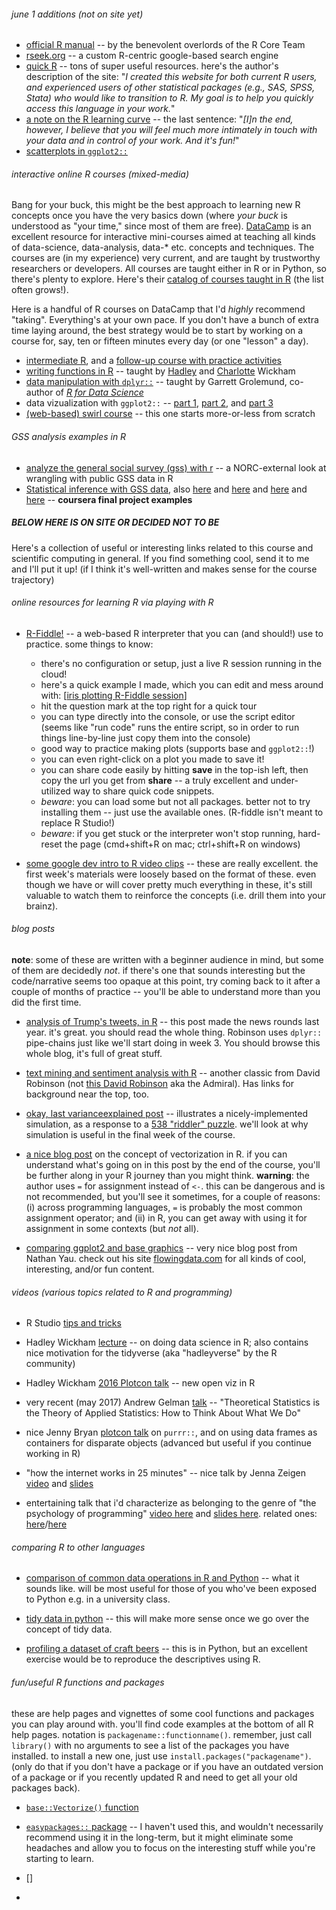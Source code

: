 

###### june 1 additions (not on site yet)

- [official R manual](https://cran.r-project.org/doc/manuals/R-intro.pdf) -- by the benevolent overlords of the R Core Team
- [rseek.org](http://rseek.org/) -- a custom R-centric google-based search engine
- [quick R](http://www.statmethods.net/) -- tons of super useful resources. here's the author's description of the site: "*I created this website for both current R users, and experienced users of other statistical packages (e.g., SAS, SPSS, Stata) who would like to transition to R. My goal is to help you quickly access this language in your work.*"
- [a note on the R learning curve](http://www.statmethods.net/about/learningcurve.html) -- the last sentence: "*[I]n the end, however, I believe that you will feel much more intimately in touch with your data and in control of your work. And it's fun!*"
- [scatterplots in `ggplot2::`](https://www.youtube.com/watch?v=PVLB9cURhiA&feature=youtu.be)



###### interactive online R courses (mixed-media)

Bang for your buck, this might be the best approach to learning new R concepts once you have the very basics down (where *your buck* is understood as "your time," since most of them are free). [DataCamp](datacamp.com) is an excellent resource for interactive mini-courses aimed at teaching all kinds of data-science, data-analysis, data-* etc. concepts and techniques. The courses are (in my experience) very current, and are taught by trustworthy researchers or developers. All courses are taught either in R or in Python, so there's plenty to explore. Here's their [catalog of courses taught in R](https://www.datacamp.com/courses/tech:r) (the list often grows!). 

Here is a handful of R courses on DataCamp that I'd *highly* recommend "taking". Everything's at your own pace. If you don't have a bunch of extra time laying around, the best strategy would be to start by working on a course for, say, ten or fifteen minutes every day (or one "lesson" a day). 

- [intermediate R](https://www.datacamp.com/courses/intermediate-r), and a [follow-up course with practice activities](https://www.datacamp.com/courses/intermediate-r-practice) 
- [writing functions in R](https://www.datacamp.com/courses/writing-functions-in-r) -- taught by [Hadley](http://hadley.nz/) and [Charlotte](http://cwick.co.nz/) Wickham
- [data manipulation with `dplyr::`](https://www.datacamp.com/courses/dplyr-data-manipulation-r-tutorial) -- taught by Garrett Grolemund, co-author of [*R for Data Science*](http://r4ds.had.co.nz/)
- data vizualization with `ggplot2::` -- [part 1](https://www.datacamp.com/courses/data-visualization-with-ggplot2-1), [part 2](https://www.datacamp.com/courses/data-visualization-with-ggplot2-2/), and [part 3](https://www.datacamp.com/courses/data-visualization-with-ggplot2-part-3)
- [(web-based) swirl course](https://www.datacamp.com/community/open-courses/r-programming-with-swirl#gs.iCe9LZ4) -- this one starts more-or-less from scratch




###### GSS analysis examples in R

- [analyze the general social survey (gss) with r](http://www.asdfree.com/2012/10/analyze-general-social-survey-gss-with-r.html) -- a NORC-external look at wrangling with public GSS data in R
- [Statistical inference with GSS data](https://rpubs.com/fsmontenegro/infstatgss), also [here](https://rpubs.com/hlo415/209688) and [here](https://rpubs.com/caiomiyashiro/gssStatInf) and [here](https://rpubs.com/tslumley/264497) and [here](https://rpubs.com/website/176941) -- **coursera final project examples**


##### BELOW HERE IS ON SITE OR DECIDED NOT TO BE

Here's a collection of useful or interesting links related to this course and scientific computing in general. If you find something cool, send it to me and I'll put it up! (if I think it's well-written and makes sense for the course trajectory)

###### online resources for learning R via playing with R

* [R-Fiddle!](http://www.r-fiddle.org/#/) -- a web-based R interpreter that you can (and should!) use to practice. some things to know: 
	+ there's no configuration or setup, just a live R session running in the cloud! 
	+ here's a quick example I made, which you can edit and mess around with: [[iris plotting R-Fiddle session](http://www.r-fiddle.org/#/fiddle?id=QquJ7uq7&version=2)]
	+ hit the question mark at the top right for a quick tour
	+ you can type directly into the console, or use the script editor (seems like "run code" runs the entire script, so in order to run things line-by-line just copy them into the console) 
	+ good way to practice making plots (supports base and `ggplot2::`!) 
	+ you can even right-click on a plot you made to save it! 
	+ you can share code easily by hitting **save** in the top-ish left, then copy the url you get from **share** -- a truly excellent and under-utilized way to share quick code snippets. 
	+ *beware*: you can load some but not all packages. better not to try installing them -- just use the available ones. (R-fiddle isn't meant to replace R Studio!)
	+ *beware*: if you get stuck or the interpreter won't stop running, hard-reset the page (cmd+shift+R on mac; ctrl+shift+R on windows)


* [some google dev intro to R video clips](https://www.youtube.com/playlist?list=PLOU2XLYxmsIK9qQfztXeybpHvru-TrqAP) -- these are really excellent. the first week's materials were loosely based on the format of these. even though we have or will cover pretty much everything in these, it's still valuable to watch them to reinforce the concepts (i.e. drill them into your brainz).



###### blog posts 

**note**: some of these are written with a beginner audience in mind, but some of them are decidedly *not*. if there's one that sounds interesting but the code/narrative seems too opaque at this point, try coming back to it after a couple of months of practice -- you'll be able to understand more than you did the first time. 

* [analysis of Trump's tweets, in R](http://varianceexplained.org/r/trump-tweets/) -- this post made the news rounds last year. it's great. you should read the whole thing. Robinson uses `dplyr::` pipe-chains just like we'll start doing in week 3. You should browse this whole blog, it's full of great stuff.

* [text mining and sentiment analysis with R](http://varianceexplained.org/r/yelp-sentiment/) -- another classic from David Robinson (not [this David Robinson](https://en.wikipedia.org/wiki/David_Robinson_(basketball)) aka the Admiral). Has links for background near the top, too.

* [okay, last varianceexplained post](http://varianceexplained.org/r/board-game-simulation/) -- illustrates a nicely-implemented simulation, as a response to a [538 "riddler" puzzle](https://fivethirtyeight.com/features/can-you-survive-this-deadly-board-game/). we'll look at why simulation is useful in the final week of the course.

* [a nice blog post](http://alyssafrazee.com/vectorization.html) on the concept of vectorization in R. if you can understand what's going on in this post by the end of the course, you'll be further along in your R journey than you might think. **warning**: the author uses `=` for assignment instead of `<-`. this can be dangerous and is not recommended, but you'll see it sometimes, for a couple of reasons: (i) across programming languages, `=` is probably the most common assignment operator; and (ii) in R, you can get away with using it for assignment in some contexts (but *not* all). 

* [comparing ggplot2 and base graphics](https://flowingdata.com/2016/03/22/comparing-ggplot2-and-r-base-graphics/) -- very nice blog post from Nathan Yau. check out his site [flowingdata.com](flowingdata.com) for all kinds of cool, interesting, and/or fun content. 







###### videos (various topics related to R and programming)

* R Studio [tips and tricks](https://www.youtube.com/watch?v=kuSQgswZdr8)

* Hadley Wickham [lecture](https://www.youtube.com/watch?v=K-ss_ag2k9E) -- on doing data science in R; also contains nice motivation for the tidyverse (aka "hadleyverse" by the R community)

* Hadley Wickham [2016 Plotcon talk](https://www.youtube.com/watch?v=cU0-NrUxRw4) -- new open viz in R

* very recent (may 2017) Andrew Gelman [talk](https://www.youtube.com/watch?v=cuE9eHSbjNI) -- "Theoretical Statistics is the Theory of Applied Statistics: How to Think About What We Do"

* nice Jenny Bryan [plotcon talk](https://www.youtube.com/watch?v=4MfUCX_KpdE) on `purrr::`, and on using data frames as containers for disparate objects (advanced but useful if you continue working in R)

* "how the internet works in 25 minutes" -- nice talk by Jenna Zeigen [video](https://www.youtube.com/watch?v=yK5G4VnMGpo) and [slides](http://jenna.is/slides/server-farm-to-table-annotated.pdf)

* entertaining talk that i'd characterize as belonging to the genre of "the psychology of programming" [video here](https://www.youtube.com/watch?v=Lv29oYa7ENg) and [slides here](http://jenna.is/slides/rejectjs.pdf). related ones: [here](http://jenna.is/slides/at-jsconfis.pdf)/[here](https://www.youtube.com/watch?v=XNfpnCLbRmc) 



###### comparing R to other languages 

* [comparison of common data operations in R and Python](https://www.dataquest.io/blog/python-vs-r/) -- what it sounds like. will be most useful for those of you who've been exposed to Python e.g. in a university class.

* [tidy data in python](http://www.jeannicholashould.com/tidy-data-in-python.html) -- this will make more sense once we go over the concept of tidy data.

* [profiling a dataset of craft beers](http://www.jeannicholashould.com/profiling-a-dataset-of-craft-beers.html) -- this is in Python, but an excellent exercise would be to reproduce the descriptives using R.



###### fun/useful R functions and packages

these are help pages and vignettes of some cool functions and packages you can play around with. you'll find code examples at the bottom of all R help pages. notation is `packagename::functionname()`. remember, just call `library()` with no arguments to see a list of the packages you have installed. to install a new one, just use `install.packages("packagename")`. (only do that if you don't have a package or if you have an outdated version of a package or if you recently updated R and need to get all your old packages back).

* [`base::Vectorize()` function](https://stat.ethz.ch/R-manual/R-devel/library/base/html/Vectorize.html)

* [`easypackages::` package](https://cran.r-project.org/web/packages/easypackages/README.html) -- I haven't used this, and wouldn't necessarily recommend using it in the long-term, but it might eliminate some headaches and allow you to focus on the interesting stuff while you're starting to learn.
 

* []

* 

